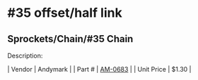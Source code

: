 # #35 offset/half link
## Sprockets/Chain/#35 Chain
Description: 	 

| Vendor | Andymark | 
| Part # | [AM-0683](http://www.andymark.com/product-p/am-0683.htm) | 
| Unit Price | $1.30 | 
